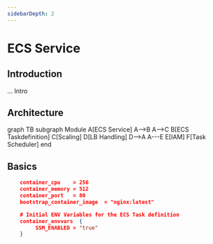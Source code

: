 ```yaml
---
sidebarDepth: 2
---
```


# ECS Service

<mermaid/>

## Introduction

... Intro

## Architecture

<div class="mermaid">
graph TB
    subgraph Module
    A[ECS Service]
    A-->B
    A-->C
    B[ECS Taskdefinition]
    C[Scaling]
    D[LB Handling]
    D-->A
    A---E
    E[IAM]
    F[Task Scheduler]
    end
</div>


## Basics

```json
    container_cpu    = 256
    container_memory = 512
    container_port   = 80
    bootstrap_container_image  = "nginx:latest"

    # Initial ENV Variables for the ECS Task definition
    container_envvars  {
         SSM_ENABLED = "true"
    }

```
